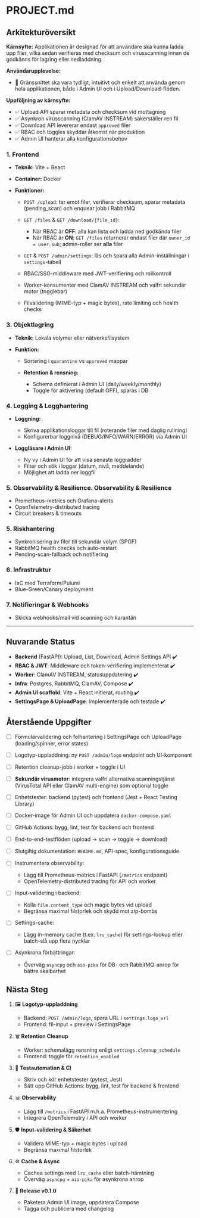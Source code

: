 # PROJECT.md

## Arkitekturöversikt

**Kärnsyfte:**
Applikationen är designad för att användare ska kunna ladda upp filer, vilka sedan verifieras med checksum och virusscanning innan de godkänns för lagring eller nedladdning.

**Användarupplevelse:**

* 🎨 Gränssnittet ska vara tydligt, intuitivt och enkelt att använda genom hela applikationen, både i Admin UI och i Upload/Download-flöden.

**Uppföljning av kärnsyfte:**

* ✅ Upload API sparar metadata och checksum vid mottagning
* ✅ Asynkron virusscanning (ClamAV INSTREAM) säkerställer ren fil
* ✅ Download API levererar endast `approved` filer
* ✅ RBAC och toggles skyddar åtkomst när produktion
* ✅ Admin UI hanterar alla konfigurationsbehov

### 1. Frontend

* **Teknik:** Vite + React
* **Container:** Docker
* **Funktioner:**

  * `POST /upload`: tar emot filer, verifierar checksum, sparar metadata (pending\_scan) och enquear jobb i RabbitMQ
  * `GET /files` & `GET /download/{file_id}`:

    * När RBAC är **OFF**: alla kan lista och ladda ned godkända filer
    * När RBAC är **ON**: `GET /files` returnerar endast filer där `owner_id = user.sub`; admin-roller ser **alla** filer
  * `GET` & `POST /admin/settings`: läs och spara alla Admin-inställningar i `settings`-tabell
  * RBAC/SSO-middleware med JWT-verifiering och rollkontroll
  * Worker-konsumenter med ClamAV INSTREAM och valfri sekundär motor (togglebar)
  * Filvalidering (MIME-typ + magic bytes), rate limiting och health checks

### 3. Objektlagring

* **Teknik:** Lokala volymer eller nätverksfilsystem
* **Funktion:**

  * Sortering i `quarantine` vs `approved` mappar
  * **Retention & rensning:**

    * Schema definierat i Admin UI (daily/weekly/monthly)
    * Toggle för aktivering (default OFF), sparas i DB

### 4. Logging & Logghantering

* **Loggning:**

  * Skriva applikationsloggar till fil (roterande filer med daglig rullning)
  * Konfigurerbar loggnivå (DEBUG/INFO/WARN/ERROR) via Admin UI
* **Loggläsare i Admin UI:**

  * Ny vy i Admin UI för att visa senaste loggradder
  * Filter och sök i loggar (datum, nivå, meddelande)
  * Möjlighet att ladda ner loggfil

### 5. Observability & Resilience. Observability & Resilience

* Prometheus-metrics och Grafana-alerts
* OpenTelemetry-distributed tracing
* Circuit breakers & timeouts

### 5. Riskhantering

* Synkronisering av filer till sekundär volym (SPOF)
* RabbitMQ health checks och auto-restart
* Pending-scan-fallback och notifiering

### 6. Infrastruktur

* IaC med Terraform/Pulumi
* Blue-Green/Canary deployment

### 7. Notifieringar & Webhooks

* Skicka webhooks/mail vid scanning och karantän

---

## Nuvarande Status

* **Backend** (FastAPI): Upload, List, Download, Admin Settings API ✔️
* **RBAC & JWT**: Middleware och token-verifiering implementerat ✔️
* **Worker**: ClamAV INSTREAM, statusuppdatering ✔️
* **Infra**: Postgres, RabbitMQ, ClamAV, Compose ✔️
* **Admin UI scaffold**: Vite + React initierat, routing ✔️
* **SettingsPage & UploadPage**: Implementerade och testade ✔️

## Återstående Uppgifter

* [ ] Formulärvalidering och felhantering i SettingsPage och UploadPage (loading/spinner, error states)
* [ ] Logotyp-uppladdning: ny `POST /admin/logo` endpoint och UI-komponent
* [ ] Retention cleanup-jobb i worker + toggle i UI
* [ ] **Sekundär virusmotor**: integrera valfri alternativa scanningstjänst (VirusTotal API eller ClamAV multi-engine) som optional toggle
* [ ] Enhetstester: backend (pytest) och frontend (Jest + React Testing Library)
* [ ] Docker-image för Admin UI och uppdatera `docker-compose.yaml`
* [ ] GitHub Actions: bygg, lint, test för backend och frontend
* [ ] End-to-end-testflöden (upload → scan → toggle → download)
* [ ] Slutgiltig dokumentation: `README.md`, API-spec, konfigurationsguide
* [ ] Instrumentera observability:

  * Lägg till Prometheus-metrics i FastAPI (`/metrics` endpoint)
  * OpenTelemetry-distributed tracing för API och worker
* [ ] Input-validering i backend:

  * Kolla `file.content_type` och magic bytes vid upload
  * Begränsa maximal filstorlek och skydd mot zip-bombs
* [ ] Settings-cache:

  * Lägg in-memory cache (t.ex. `lru_cache`) för settings-lookup eller batch-slå upp flera nycklar
* [ ] Asynkrona förbättringar:

  * Överväg `asyncpg` och `aio-pika` för DB- och RabbitMQ-anrop för bättre skalbarhet

## Nästa Steg

1. 🖼️ **Logotyp-uppladdning**

   * Backend: `POST /admin/logo`, spara URL i `settings.logo_url`
   * Frontend: fil-input + preview i SettingsPage

2. 🗑️ **Retention Cleanup**

   * Worker: schemalägg rensning enligt `settings.cleanup_schedule`
   * Frontend: toggle för `retention_enabled`
     
3. 🧪 **Testautomation & CI**

   * Skriv och kör enhetstester (pytest, Jest)
   * Sätt upp GitHub Actions: bygg, lint, test för backend & frontend

4. 📊 **Observability**

   * Lägg till `/metrics` i FastAPI m.h.a. Prometheus-instrumentering
   * Integrera OpenTelemetry i API och worker

5. 🛡 **Input‑validering & Säkerhet**

   * Validera MIME-typ + magic bytes i upload
   * Begränsa maximal filstorlek

6. ⚙️ **Cache & Async**

   * Cachea settings med `lru_cache` eller batch-hämtning
   * Överväg `asyncpg` + `aio-pika` för asynkrona anrop

8. 🎯 **Release v0.1.0**

   * Paketera Admin UI image, uppdatera Compose
   * Tagga och publicera med changelog



